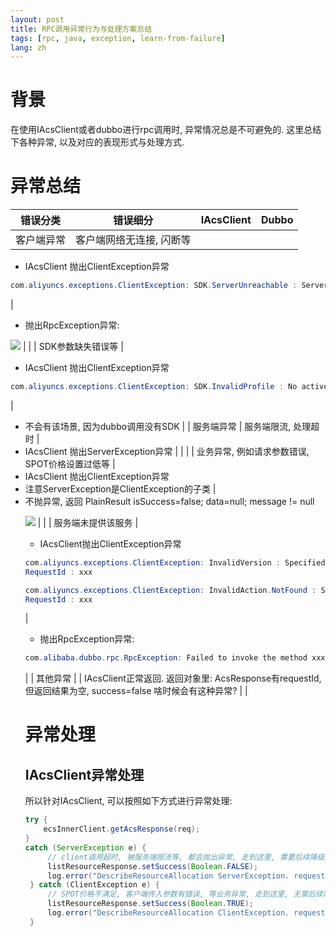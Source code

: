 ```yaml
---
layout: post
title: RPC调用异常行为与处理方案总结
tags: [rpc, java, exception, learn-from-failure]
lang: zh
---
```


# 背景
在使用IAcsClient或者dubbo进行rpc调用时, 异常情况总是不可避免的.
这里总结下各种异常, 以及对应的表现形式与处理方式.
# 异常总结

| 错误分类 | 错误细分 | IAcsClient | Dubbo |
| --- | --- | --- | --- |
| 客户端异常 | 客户端网络无连接, 闪断等 |
- IAcsClient 抛出ClientException异常
```java
com.aliyuncs.exceptions.ClientException: SDK.ServerUnreachable : Server unreachable: connection
```
| 
- 抛出RpcException异常: 

![](https://davywalker-bucket.oss-cn-shanghai.aliyuncs.com/img/202207122208285.png) |
|  | SDK参数缺失错误等 |
- IAcsClient 抛出ClientException异常
```java
com.aliyuncs.exceptions.ClientException: SDK.InvalidProfile : No active profile found.
```
| 
- 不会有该场景, 因为dubbo调用没有SDK
|
| 服务端异常 | 服务端限流, 处理超时 | 
- IAcsClient 抛出ServerException异常
  |  |
  |  | 业务异常, 例如请求参数错误, SPOT价格设置过低等 |
- IAcsClient 抛出ClientException异常
- 注意ServerException是ClientException的子类
  |
- 不抛异常, 返回 PlainResult<Object> isSuccess=false; data=null; message != null

![](https://davywalker-bucket.oss-cn-shanghai.aliyuncs.com/img/202207122209444.png) |
|  | 服务端未提供该服务 |
- IAcsClient抛出ClientException异常
```java
com.aliyuncs.exceptions.ClientException: InvalidVersion : Specified parameter Version is not valid.
RequestId : xxx

com.aliyuncs.exceptions.ClientException: InvalidAction.NotFound : Specified api is not found, please check your url and method.
RequestId : xxx
```
| 
- 抛出RpcException异常: 
```java
com.alibaba.dubbo.rpc.RpcException: Failed to invoke the method xxx in the service xxx. No provider available for the service xxx from registry xxx
```
|
| 其他异常 |  | IAcsClient正常返回. 返回对象里: 
AcsResponse有requestId, 但返回结果为空, success=false
啥时候会有这种异常?  |  |


# 异常处理
## IAcsClient异常处理
所以针对IAcsClient, 可以按照如下方式进行异常处理:
```java
try {
    ecsInnerClient.getAcsResponse(req);
}
catch (ServerException e) {
     // client调用超时, 被服务端限流等, 都会抛出异常, 走到这里, 需要后续降级到库存缓存实现.
     listResourceResponse.setSuccess(Boolean.FALSE);
     log.error("DescribeResourceAllocation ServerException. request: {}", JSON.toJSONString(req), e);
 } catch (ClientException e) {
     // SPOT价格不满足, 客户端传入参数有错误, 等业务异常, 走到这里, 无需后续降级到库存缓存实现.
     listResourceResponse.setSuccess(Boolean.TRUE);
     log.error("DescribeResourceAllocation ClientException. request: {}", JSON.toJSONString(req), e);
 }
```